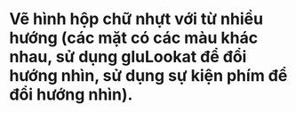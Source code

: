 # Vẽ hình hộp chữ nhựt với từ nhiều hướng (các mặt có các màu khác nhau, sử dụng gluLookat để đổi hướng nhìn, sử dụng sự kiện phím để đổi hướng nhìn).
